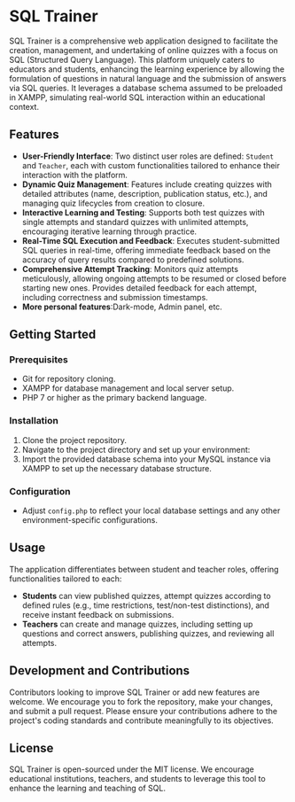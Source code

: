 # SQL Trainer

SQL Trainer is a comprehensive web application designed to facilitate the creation, management, and undertaking of online quizzes with a focus on SQL (Structured Query Language). This platform uniquely caters to educators and students, enhancing the learning experience by allowing the formulation of questions in natural language and the submission of answers via SQL queries. It leverages a database schema assumed to be preloaded in XAMPP, simulating real-world SQL interaction within an educational context.

## Features

- **User-Friendly Interface**: Two distinct user roles are defined: `Student` and `Teacher`, each with custom functionalities tailored to enhance their interaction with the platform.
- **Dynamic Quiz Management**: Features include creating quizzes with detailed attributes (name, description, publication status, etc.), and managing quiz lifecycles from creation to closure.
- **Interactive Learning and Testing**: Supports both test quizzes with single attempts and standard quizzes with unlimited attempts, encouraging iterative learning through practice.
- **Real-Time SQL Execution and Feedback**: Executes student-submitted SQL queries in real-time, offering immediate feedback based on the accuracy of query results compared to predefined solutions.
- **Comprehensive Attempt Tracking**: Monitors quiz attempts meticulously, allowing ongoing attempts to be resumed or closed before starting new ones. Provides detailed feedback for each attempt, including correctness and submission timestamps.
- **More personal features**:Dark-mode, Admin panel, etc.

## Getting Started

### Prerequisites

- Git for repository cloning.
- XAMPP for database management and local server setup.
- PHP 7 or higher as the primary backend language.

### Installation

1. Clone the project repository.
2. Navigate to the project directory and set up your environment:
3. Import the provided database schema into your MySQL instance via XAMPP to set up the necessary database structure.

### Configuration

- Adjust `config.php` to reflect your local database settings and any other environment-specific configurations.

## Usage

The application differentiates between student and teacher roles, offering functionalities tailored to each:

- **Students** can view published quizzes, attempt quizzes according to defined rules (e.g., time restrictions, test/non-test distinctions), and receive instant feedback on submissions.
- **Teachers** can create and manage quizzes, including setting up questions and correct answers, publishing quizzes, and reviewing all attempts.

## Development and Contributions

Contributors looking to improve SQL Trainer or add new features are welcome. We encourage you to fork the repository, make your changes, and submit a pull request. Please ensure your contributions adhere to the project's coding standards and contribute meaningfully to its objectives.

## License

SQL Trainer is open-sourced under the MIT license. We encourage educational institutions, teachers, and students to leverage this tool to enhance the learning and teaching of SQL.




